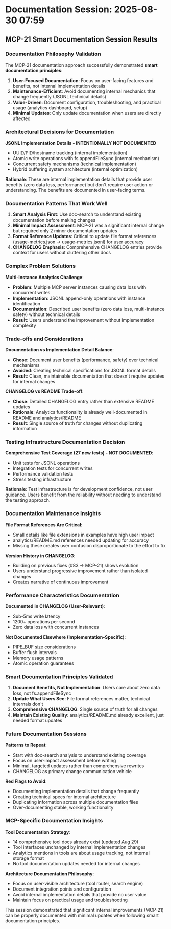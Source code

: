 # Documentation Session: 2025-08-30 07:59

## MCP-21 Smart Documentation Session Results

### Documentation Philosophy Validation

The MCP-21 documentation approach successfully demonstrated **smart documentation principles**:

1. **User-Focused Documentation**: Focus on user-facing features and benefits, not internal implementation details
2. **Maintenance-Efficient**: Avoid documenting internal mechanics that change frequently (JSONL technical details)
3. **Value-Driven**: Document configuration, troubleshooting, and practical usage (analytics dashboard, setup)
4. **Minimal Updates**: Only update documentation when users are directly affected

### Architectural Decisions for Documentation

**JSONL Implementation Details - INTENTIONALLY NOT DOCUMENTED**
- UUID/PID/hostname tracking (internal implementation)
- Atomic write operations with fs.appendFileSync (internal mechanism)
- Concurrent safety mechanisms (technical implementation)
- Hybrid buffering system architecture (internal optimization)

**Rationale**: These are internal implementation details that provide user benefits (zero data loss, performance) but don't require user action or understanding. The benefits are documented in user-facing terms.

### Documentation Patterns That Work Well

1. **Smart Analysis First**: Use doc-search to understand existing documentation before making changes
2. **Minimal Impact Assessment**: MCP-21 was a significant internal change but required only 2 minor documentation updates
3. **Format Reference Updates**: Critical to update file format references (usage-metrics.json → usage-metrics.jsonl) for user accuracy
4. **CHANGELOG Emphasis**: Comprehensive CHANGELOG entries provide context for users without cluttering other docs

### Complex Problem Solutions

**Multi-Instance Analytics Challenge**:
- **Problem**: Multiple MCP server instances causing data loss with concurrent writes
- **Implementation**: JSONL append-only operations with instance identification
- **Documentation**: Described user benefits (zero data loss, multi-instance safety) without technical details
- **Result**: Users understand the improvement without implementation complexity

### Trade-offs and Considerations

**Documentation vs Implementation Detail Balance**:
- **Chose**: Document user benefits (performance, safety) over technical mechanisms
- **Avoided**: Creating technical specifications for JSONL format details
- **Result**: Clean, maintainable documentation that doesn't require updates for internal changes

**CHANGELOG vs README Trade-off**:
- **Chose**: Detailed CHANGELOG entry rather than extensive README updates
- **Rationale**: Analytics functionality is already well-documented in README and analytics/README
- **Result**: Single source of truth for changes without duplicating information

### Testing Infrastructure Documentation Decision

**Comprehensive Test Coverage (27 new tests) - NOT DOCUMENTED**:
- Unit tests for JSONL operations
- Integration tests for concurrent writes
- Performance validation tests
- Stress testing infrastructure

**Rationale**: Test infrastructure is for development confidence, not user guidance. Users benefit from the reliability without needing to understand the testing approach.

### Documentation Maintenance Insights

**File Format References Are Critical**:
- Small details like file extensions in examples have high user impact
- analytics/README.md references needed updating for accuracy
- Missing these creates user confusion disproportionate to the effort to fix

**Version History in CHANGELOG**:
- Building on previous fixes (#83 → MCP-21) shows evolution
- Users understand progressive improvement rather than isolated changes
- Creates narrative of continuous improvement

### Performance Characteristics Documentation

**Documented in CHANGELOG (User-Relevant)**:
- Sub-5ms write latency
- 1200+ operations per second
- Zero data loss with concurrent instances

**Not Documented Elsewhere (Implementation-Specific)**:
- PIPE_BUF size considerations
- Buffer flush intervals
- Memory usage patterns
- Atomic operation guarantees

### Smart Documentation Principles Validated

1. **Document Benefits, Not Implementation**: Users care about zero data loss, not fs.appendFileSync
2. **Update What Users See**: File format references matter, technical internals don't
3. **Comprehensive CHANGELOG**: Single source of truth for all changes
4. **Maintain Existing Quality**: analytics/README.md already excellent, just needed format updates

### Future Documentation Sessions

**Patterns to Repeat**:
- Start with doc-search analysis to understand existing coverage
- Focus on user-impact assessment before writing
- Minimal, targeted updates rather than comprehensive rewrites
- CHANGELOG as primary change communication vehicle

**Red Flags to Avoid**:
- Documenting implementation details that change frequently
- Creating technical specs for internal architecture
- Duplicating information across multiple documentation files
- Over-documenting stable, working functionality

### MCP-Specific Documentation Insights

**Tool Documentation Strategy**:
- 14 comprehensive tool docs already exist (updated Aug 29)
- Tool interfaces unchanged by internal implementation changes
- Analytics mentions in tools are about usage tracking, not internal storage format
- No tool documentation updates needed for internal changes

**Architecture Documentation Philosophy**:
- Focus on user-visible architecture (tool router, search engine)
- Document integration points and configuration
- Avoid internal implementation details that provide no user value
- Maintain focus on practical usage and troubleshooting

This session demonstrated that significant internal improvements (MCP-21) can be properly documented with minimal updates when following smart documentation principles.